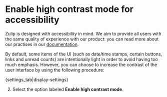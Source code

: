 # Enable high contrast mode for accessibility

Zulip is designed with accessibility in mind. We aim to provide all
users with the same quality of experience with our product: you can
read more about our practises in our
[documentation](https://zulip.readthedocs.io/en/latest/contributing/accessibility.html).

By default, some items of the UI (such as date/time stamps, certain
buttons, links and unread counts) are intentionally light in order to
avoid having too much emphasis. However, you can choose to increase
the contrast of the user interface by using the following procedure:

{settings_tab|display-settings}

2. Select the option labeled **Enable high contrast mode**.
